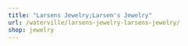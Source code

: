 ```yaml
---
title: "Larsens Jewelry;Larsen's Jewelry"
url: /waterville/larsens-jewelry-larsens-jewelry/
shop: jewelry
---
```

